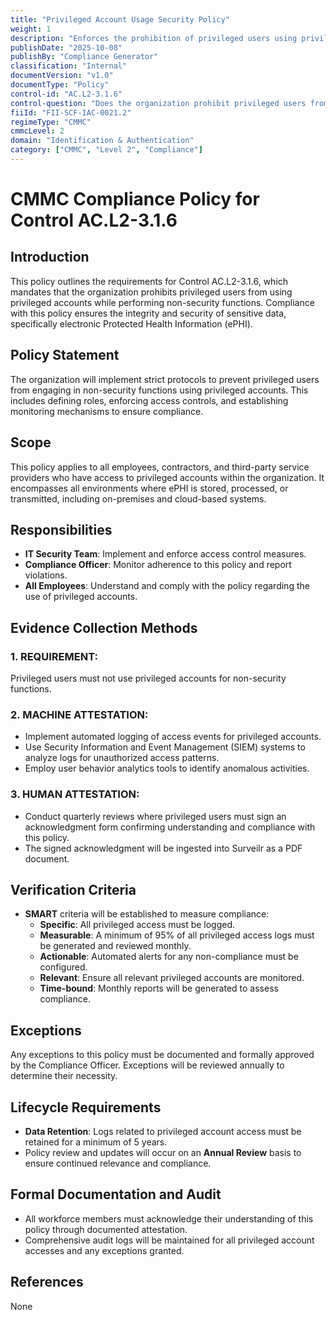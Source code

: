 ```yaml
---
title: "Privileged Account Usage Security Policy"
weight: 1
description: "Enforces the prohibition of privileged users using privileged accounts for non-security functions to protect sensitive data and maintain compliance."
publishDate: "2025-10-08"
publishBy: "Compliance Generator"
classification: "Internal"
documentVersion: "v1.0"
documentType: "Policy"
control-id: "AC.L2-3.1.6"
control-question: "Does the organization prohibit privileged users from using privileged accounts, while performing non-security functions?"
fiiId: "FII-SCF-IAC-0021.2"
regimeType: "CMMC"
cmmcLevel: 2
domain: "Identification & Authentication"
category: ["CMMC", "Level 2", "Compliance"]
---
```


# CMMC Compliance Policy for Control AC.L2-3.1.6

## Introduction
This policy outlines the requirements for Control AC.L2-3.1.6, which mandates that the organization prohibits privileged users from using privileged accounts while performing non-security functions. Compliance with this policy ensures the integrity and security of sensitive data, specifically electronic Protected Health Information (ePHI).

## Policy Statement
The organization will implement strict protocols to prevent privileged users from engaging in non-security functions using privileged accounts. This includes defining roles, enforcing access controls, and establishing monitoring mechanisms to ensure compliance.

## Scope
This policy applies to all employees, contractors, and third-party service providers who have access to privileged accounts within the organization. It encompasses all environments where ePHI is stored, processed, or transmitted, including on-premises and cloud-based systems.

## Responsibilities
- **IT Security Team**: Implement and enforce access control measures.
- **Compliance Officer**: Monitor adherence to this policy and report violations.
- **All Employees**: Understand and comply with the policy regarding the use of privileged accounts.

## Evidence Collection Methods
### 1. REQUIREMENT:
Privileged users must not use privileged accounts for non-security functions.

### 2. MACHINE ATTESTATION:
- Implement automated logging of access events for privileged accounts.
- Use Security Information and Event Management (SIEM) systems to analyze logs for unauthorized access patterns.
- Employ user behavior analytics tools to identify anomalous activities.

### 3. HUMAN ATTESTATION:
- Conduct quarterly reviews where privileged users must sign an acknowledgment form confirming understanding and compliance with this policy. 
- The signed acknowledgment will be ingested into Surveilr as a PDF document.

## Verification Criteria
- **SMART** criteria will be established to measure compliance:
  - **Specific**: All privileged access must be logged.
  - **Measurable**: A minimum of 95% of all privileged access logs must be generated and reviewed monthly.
  - **Actionable**: Automated alerts for any non-compliance must be configured.
  - **Relevant**: Ensure all relevant privileged accounts are monitored.
  - **Time-bound**: Monthly reports will be generated to assess compliance.

## Exceptions
Any exceptions to this policy must be documented and formally approved by the Compliance Officer. Exceptions will be reviewed annually to determine their necessity.

## Lifecycle Requirements
- **Data Retention**: Logs related to privileged account access must be retained for a minimum of 5 years.
- Policy review and updates will occur on an **Annual Review** basis to ensure continued relevance and compliance.

## Formal Documentation and Audit
- All workforce members must acknowledge their understanding of this policy through documented attestation.
- Comprehensive audit logs will be maintained for all privileged account accesses and any exceptions granted.

## References
None